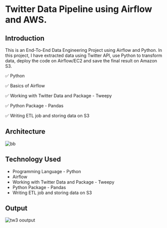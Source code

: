 # Twitter Data Pipeline using Airflow and AWS.

## Introduction 
This is an End-To-End Data Engineering Project using Airflow and Python. In this project, I have extracted data using Twitter API, use Python to transform data, deploy the code on Airflow/EC2 and save the final result on Amazon S3.

✅ Python

✅ Basics of Airflow

✅ Working with Twitter Data and Package - Tweepy

✅ Python Package - Pandas

✅ Writing ETL job and storing data on S3


## Architecture
![bb](https://user-images.githubusercontent.com/106689439/212523354-f2ded2f2-2d32-41a0-968b-e715d2220506.jpg)

## Technology Used
- Programming Language - Python
- Airflow
- Working with Twitter Data and Package - Tweepy
- Python Package - Pandas
- Writing ETL job and storing data on S3

## Output
![tw3 ooutput](https://user-images.githubusercontent.com/106689439/212612496-e77177fe-4d68-419d-b420-f5e857cf4428.jpg)




